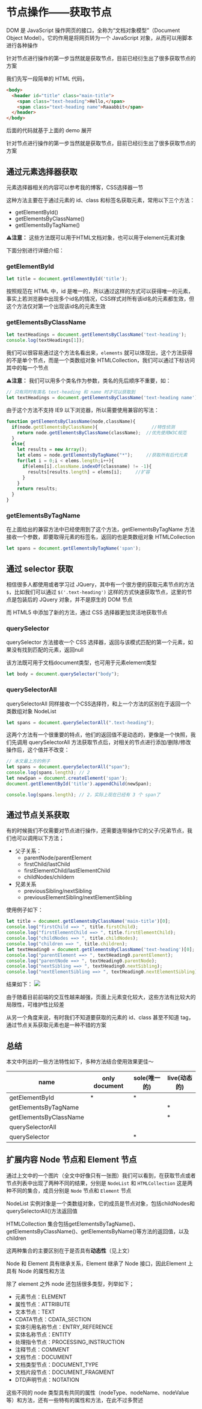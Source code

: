 # 节点操作——获取节点

DOM 是 JavaScript 操作网页的接口，全称为“文档对象模型”（Document Object Model）。它的作用是将网页转为一个 JavaScript 对象，从而可以用脚本进行各种操作

针对节点进行操作的第一步当然就是获取节点，目前已经衍生出了很多获取节点的方案

我们先写一段简单的 HTML 代码，

```html
<body>
  <header id="title" class="main-title">
    <span class="text-heading">Hello,</span>
    <span class="text-heading name">Raaabbit</span>
  </header>
</body>
```
后面的代码就基于上面的 demo 展开

针对节点进行操作的第一步当然就是获取节点，目前已经衍生出了很多获取节点的方案

## 通过元素选择器获取

元素选择器相关的内容可以参考我的博客，CSS选择器一节

这种方法主要在于通过元素的 id、class 和标签名获取元素，常用以下三个方法：
 
- getElementById()
- getElementsByClassName()
- getElementsByTagName()

**⚠️注意：** 这些方法既可以用于HTML文档对象，也可以用于element元素对象

下面分别进行详细介绍：

### getElementById

```js
let title = document.getElementById('title');
```

按照规范在 HTML 中，id 是唯一的，所以通过这样的方式可以获得唯一的元素，事实上若浏览器中出现多个id名的情况，CSS样式对所有该id名的元素都生效，但这个方法仅对第一个出现该id名的元素生效

### getElementsByClassName

```js
let textHeadings = document.getElementsByClassName('text-heading');
console.log(textHeadings[1]);
```

我们可以很容易通过这个方法名看出来，`elements` 就可以体现出，这个方法获得的不是单个节点，而是一个类数组对象 HTMLCollection，我们可以通过下标访问其中的每一个节点

**⚠️注意：** 我们可以用多个类名作为参数，类名的先后顺序不重要，如：
```js
// 只有同时有类名 text-heading 和 name 时才可以获取到
let textHeadings = document.getElementsByClassName('text-heading name');
```
由于这个方法不支持 IE9 以下浏览器，所以需要使用兼容的写法：
```js
function getElementsByClassName(node,className){
  if(node.getElementsByClassName){                    //特性侦测
    return node.getElementsByClassName(className);  //优先使用W3C规范
  }
  else{
    let results = new Array();
    let elems = node.getElementsByTagName("*");     //获取所有后代元素
    for(let i = 0;i < elems.length;i++){
      if(elems[i].className.indexOf(classname) != -1){
        results[results.length] = elems[i];     //扩容
      }
    }
    return results;
  }
}
```

### getElementsByTagName

在上面给出的兼容方法中已经使用到了这个方法，getElementsByTagName 方法接收一个参数，即要取得元素的标签名，返回的也是类数组对象 HTMLCollection

```js
let spans = document.getElementsByTagName('span');
```

## 通过 selector 获取

相信很多人都使用或者学习过 JQuery，其中有一个很方便的获取元素节点的方法 `$`，比如我们可以通过 `$('.text-heading')` 这样的方式快速获取节点，这里的节点是包装后的 JQuery 对象，并不是原生的 DOM 节点

而 HTML5 中添加了新的方法，通过 CSS 选择器更加灵活地获取节点

### querySelector
querySelector 方法接收一个 CSS 选择器，返回与该模式匹配的第一个元素，如果没有找到匹配的元素，返回null

该方法既可用于文档document类型，也可用于元素element类型
```js
let body = document.querySelector("body");
```

### querySelectorAll

querySelectorAll 同样接收一个CSS选择符，和上一个方法的区别在于返回一个类数组对象 NodeList
```js
let spans = document.querySelectorAll(".text-heading");
```

这两个方法有一个很重要的特点，他们的返回值不是动态的，更像是一个快照，我们先调用 querySelectorAll 方法获取节点后，对相关的节点进行添加/删除/修改操作后，这个值并不改变：

```js
// 本文最上方的例子
let spans = document.querySelectorAll("span");
console.log(spans.length); // 2
let newSpan = document.createElement('span');
document.getElementById('title').appendChild(newSpan);

console.log(spans.length); // 2，实际上现在已经有 3 个 span了
```

## 通过节点关系获取

有的时候我们不仅需要对节点进行操作，还需要连带操作它的父子/兄弟节点，我们也可以调用以下方法；
- 父子关系：
  - parentNode/parentElement
  - firstChild/lastChild
  - firstElementChild/lastElementChild
  - childNodes/childern
- 兄弟关系
  - previousSibling/nextSibling
  - previousElementSibling/nextElementSibling

使用例子如下：
```js
let title = document.getElementsByClassName('main-title')[0];
console.log("firstChild ==> ", title.firstChild);
console.log("firstElementChild ==> ", title.firstElementChild);
console.log("childNodes ==> ", title.childNodes);
console.log("children ==> ", title.children);
let textHeading0 = document.getElementsByClassName('text-heading')[0];
console.log("parentElement ==> ", textHeading0.parentElement);
console.log("parentNode ==> ", textHeading0.parentNode);
console.log("nextSibling ==> ", textHeading0.nextSibling);
console.log("nextElementSibling ==> ", textHeading0.nextElementSibling);
```
结果如下：
![](./img1.png)

由于随着目前前端的交互性越来越强，页面上元素变化较大，这些方法有比较大的局限性，可维护性比较差

从另一个角度来说，有时我们不知道要获取的元素的 id、class 甚至不知道 tag，通过节点关系获取元素也是一种不错的方案

## 总结

本文中列出的一些方法特性如下，多种方法结合使用效果更佳～

name|only document| sole(唯一的) |live(动态的)
---|---|---|---
getElementById| * | * |  
getElementsByTagName| | | *
getElementsByClassName| | |*
querySelectorAll| | |  
querySelector| | * |

## 扩展内容 Node 节点和 Element 节点

通过上文中的一个图片（全文中好像只有一张图）我们可以看到，在获取节点或者节点列表中出现了两种不同的结果，分别是 `NodeList` 和 `HTMLCollection` 这是两种不同的集合，成员分别是 `Node`
节点和 `Element` 节点

NodeList 实例对象是一个类数组对象，它的成员是节点对象，包括childNodes和querySelectorAll()方法返回值

HTMLCollection 集合包括getElementsByTagName()、getElementsByClassName()、getElementsByName()等方法的返回值，以及children

这两种集合的主要区别在于是否具有**动态性**（见上文）

Node 和 Element 具有继承关系，Element 继承了 Node 接口，因此Element 上具有 Node 的属性和方法

除了 element 之外 node 还包括很多类型，列举如下；

- 元素节点：ELEMENT
- 属性节点：ATTRIBUTE
- 文本节点：TEXT
- CDATA节点：CDATA_SECTION
- 实体引用名称节点：ENTRY_REFERENCE
- 实体名称节点：ENTITY
- 处理指令节点：PROCESSING_INSTRUCTION
- 注释节点：COMMENT
- 文档节点：DOCUMENT
- 文档类型节点：DOCUMENT_TYPE
- 文档片段节点：DOCUMENT_FRAGMENT
- DTD声明节点：NOTATION

这些不同的 node 类型具有共同的属性（nodeType、nodeName、nodeValue等）和方法，还有一些特有的属性和方法，在此不过多赘述
